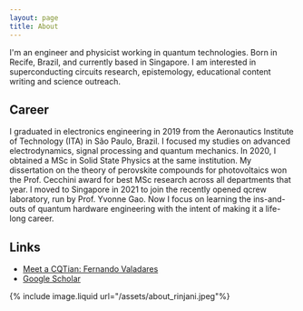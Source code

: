 ```yaml
---
layout: page
title: About
---
```


I'm an engineer and physicist working in quantum technologies. Born in Recife, Brazil, and currently based in Singapore. I am interested in superconducting circuits research, epistemology, educational content writing and science outreach. 

## Career

I graduated in electronics engineering in 2019 from the Aeronautics Institute of Technology (ITA) in São Paulo, Brazil. I focused my studies on advanced electrodynamics, signal processing and quantum mechanics. In 2020, I obtained a MSc in Solid State Physics at the same institution. My dissertation on the theory of perovskite compounds for photovoltaics won the Prof. Cecchini award for best MSc research across all departments that year. I moved to Singapore in 2021 to join the recently opened qcrew laboratory, run by Prof. Yvonne Gao. Now I focus on learning the ins-and-outs of quantum hardware engineering with the intent of making it a life-long career.

## Links
- [Meet a CQTian: Fernando Valadares](https://www.quantumlah.org/about/highlight/2022-04-meet-fernando)
- [Google Scholar](https://scholar.google.com/citations?user=7fsW9gsAAAAJ&hl=pt-BR)


{% include image.liquid url="/assets/about_rinjani.jpeg"%}
